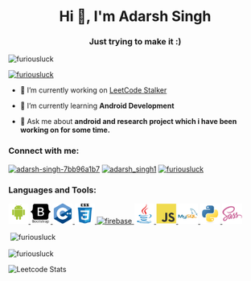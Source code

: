 <h1 align="center">Hi 👋, I'm Adarsh Singh</h1>
<h3 align="center">Just trying to make it :)</h3>

<p align="left"> <img src="https://komarev.com/ghpvc/?username=furiousluck&label=Profile%20views&color=0e75b6&style=flat" alt="furiousluck" /> </p>

<p align="left"> <a href="https://github.com/ryo-ma/github-profile-trophy"><img src="https://github-profile-trophy.vercel.app/?username=furiousluck" alt="furiousluck" /></a> </p>

- 🔭 I’m currently working on [LeetCode Stalker](https://github.com/furiousluck/LeetCode_Stalker)

- 🌱 I’m currently learning **Android Development**

- 💬 Ask me about **android and research project which i have been working on for some time.**

<h3 align="left">Connect with me:</h3>
<p align="left">
<a href="https://linkedin.com/in/adarsh-singh-7bb96a1b7" target="blank"><img align="center" src="https://raw.githubusercontent.com/rahuldkjain/github-profile-readme-generator/master/src/images/icons/Social/linked-in-alt.svg" alt="adarsh-singh-7bb96a1b7" height="30" width="40" /></a>
<a href="https://www.codechef.com/users/adarsh_singh1" target="blank"><img align="center" src="https://cdn.jsdelivr.net/npm/simple-icons@3.1.0/icons/codechef.svg" alt="adarsh_singh1" height="30" width="40" /></a>
<a href="https://www.leetcode.com/furiousluck" target="blank"><img align="center" src="https://raw.githubusercontent.com/rahuldkjain/github-profile-readme-generator/master/src/images/icons/Social/leet-code.svg" alt="furiousluck" height="30" width="40" /></a>
</p>

<h3 align="left">Languages and Tools:</h3>
<p align="left"> <a href="https://developer.android.com" target="_blank" rel="noreferrer"> <img src="https://raw.githubusercontent.com/devicons/devicon/master/icons/android/android-original-wordmark.svg" alt="android" width="40" height="40"/> </a> <a href="https://getbootstrap.com" target="_blank" rel="noreferrer"> <img src="https://raw.githubusercontent.com/devicons/devicon/master/icons/bootstrap/bootstrap-plain-wordmark.svg" alt="bootstrap" width="40" height="40"/> </a> <a href="https://www.w3schools.com/cpp/" target="_blank" rel="noreferrer"> <img src="https://raw.githubusercontent.com/devicons/devicon/master/icons/cplusplus/cplusplus-original.svg" alt="cplusplus" width="40" height="40"/> </a> <a href="https://www.w3schools.com/css/" target="_blank" rel="noreferrer"> <img src="https://raw.githubusercontent.com/devicons/devicon/master/icons/css3/css3-original-wordmark.svg" alt="css3" width="40" height="40"/> </a> <a href="https://firebase.google.com/" target="_blank" rel="noreferrer"> <img src="https://www.vectorlogo.zone/logos/firebase/firebase-icon.svg" alt="firebase" width="40" height="40"/> </a> <a href="https://www.java.com" target="_blank" rel="noreferrer"> <img src="https://raw.githubusercontent.com/devicons/devicon/master/icons/java/java-original.svg" alt="java" width="40" height="40"/> </a> <a href="https://developer.mozilla.org/en-US/docs/Web/JavaScript" target="_blank" rel="noreferrer"> <img src="https://raw.githubusercontent.com/devicons/devicon/master/icons/javascript/javascript-original.svg" alt="javascript" width="40" height="40"/> </a> <a href="https://www.mysql.com/" target="_blank" rel="noreferrer"> <img src="https://raw.githubusercontent.com/devicons/devicon/master/icons/mysql/mysql-original-wordmark.svg" alt="mysql" width="40" height="40"/> </a> <a href="https://www.python.org" target="_blank" rel="noreferrer"> <img src="https://raw.githubusercontent.com/devicons/devicon/master/icons/python/python-original.svg" alt="python" width="40" height="40"/> </a> <a href="https://sass-lang.com" target="_blank" rel="noreferrer"> <img src="https://raw.githubusercontent.com/devicons/devicon/master/icons/sass/sass-original.svg" alt="sass" width="40" height="40"/> </a> </p>

<p>&nbsp;<img align="center" src="https://github-readme-stats.vercel.app/api?username=furiousluck&show_icons=true&locale=en" alt="furiousluck" /></p>

<p><img align="center" src="https://github-readme-streak-stats.herokuapp.com/?user=furiousluck&" alt="furiousluck" /></p>

<!-- ![](https://leetcard.jacoblin.cool/jacoblincool?theme=unicorn) -->
<!-- ![](https://leetcard.jacoblin.cool/jacoblincool?theme=light,unicorn) -->
![Leetcode Stats](https://leetcard.jacoblin.cool/furiousluckIsHere?ext=contest)
